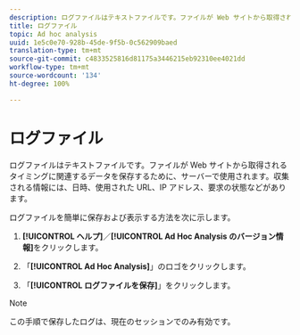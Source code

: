 ```yaml
---
description: ログファイルはテキストファイルです。ファイルが Web サイトから取得されるタイミングに関連するデータを保存するために、サーバーで使用されます。収集される情報には、日時、使用された URL、IP アドレス、要求の状態などがあります。
title: ログファイル
topic: Ad hoc analysis
uuid: 1e5c0e70-928b-45de-9f5b-0c562909baed
translation-type: tm+mt
source-git-commit: c4833525816d81175a3446215eb92310ee4021dd
workflow-type: tm+mt
source-wordcount: '134'
ht-degree: 100%

---
```



# ログファイル

ログファイルはテキストファイルです。ファイルが Web サイトから取得されるタイミングに関連するデータを保存するために、サーバーで使用されます。収集される情報には、日時、使用された URL、IP アドレス、要求の状態などがあります。

ログファイルを簡単に保存および表示する方法を次に示します。

1. **[!UICONTROL ヘルプ]**／**[!UICONTROL Ad Hoc Analysis のバージョン情報]**&#x200B;をクリックします。

1. 「**[!UICONTROL Ad Hoc Analysis]**」のロゴをクリックします。
1. 「**[!UICONTROL ログファイルを保存]**」をクリックします。

>[!NOTE]
>
>この手順で保存したログは、現在のセッションでのみ有効です。

